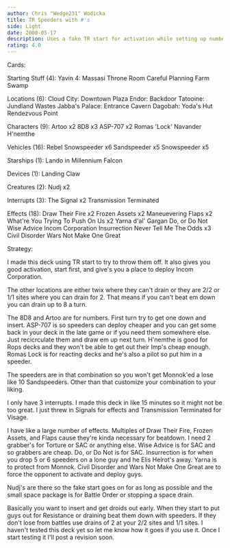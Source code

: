 ```yaml
---
author: Chris "Wedge231" Wodicka
title: TR Speeders with #'s
side: Light
date: 2000-05-17
description: Uses a fake TR start for activation while setting up numbers and beatdown.
rating: 4.0
---
```

Cards: 

Starting Stuff (4):
Yavin 4: Massasi Throne Room
Careful Planning
Farm
Swamp

Locations (6):
Cloud City: Downtown Plaza
Endor: Backdoor
Tatooine: Jundland Wastes
Jabba's Palace: Entrance Cavern
Dagobah: Yoda's Hut
Rendezvous Point

Characters (9):
Artoo x2
8D8 x3
ASP-707 x2
Romas 'Lock' Navander
H'nemthe

Vehicles (16):
Rebel Snowspeeder x6
Sandspeeder x5
Snowspeeder x5

Starships (1):
Lando in Millennium Falcon

Devices (1):
Landing Claw

Creatures (2):
Nudj x2

Interrupts (3):
The Signal x2
Transmission Terminated

Effects (18):
Draw Their Fire x2
Frozen Assets x2
Maneuevering Flaps x2
What're You Trying To Push On Us x2
Yarna d'al' Gargan
Do, or Do Not
Wise Advice
Incom Corporation
Insurrection
Never Tell Me The Odds x3
Civil Disorder
Wars Not Make One Great


Strategy: 

I made this deck using TR start to try to throw them off. It also gives you good activation, start first, and give's you a place to deploy Incom Corporation.

The other locations are either twix where they can't drain or they are 2/2 or 1/1 sites where you can drain for 2. That means if you can't beat em down you can drain up to 8 a turn.

The 8D8 and Artoo are for numbers. First turn try to get one down and insert. ASP-707 is so speeders can deploy cheaper and you can get some back in your deck in the late game or if you need them somewhere else. Just recicrculate them and draw em up next turn. H'nemthe is good for Rops decks and they won't be able to get out their Imp's cheap enough. Romas Lock is for reacting decks and he's also a pilot so put him in a speeder.

The speeders are in that combination so you won't get Monnok'ed a lose like 10 Sandspeeders. Other than that customize your combination to your liking.

I only have 3 interrupts. I made this deck in like 15 minutes so it might not be too great. I just threw in Signals for effects and Transmission Terminated for Visage.

I have like a large number of effects. Multiples of Draw Their Fire, Frozen Assets, and Flaps cause they're kinda necessary for beatdown. I need 2 grabber's for Torture or SAC or anything else. Wise Advice is for SAC and so grabbers are cheap. Do, or Do Not is for SAC. Insurrection is for when you drop 5 or 6 speeders on a lone guy and he Elis Helrot's away. Yarna is to protect from Monnok. Civil Disorder and Wars Not Make One Great are to force the opponent to activate and deploy guys.

Nudj's are there so the fake start goes on for as long as possible and the small space package is for Battle Order or stopping a space drain.

Basically you want to insert and get droids out early. When they start to put guys out for Resistance or draining beat them down with speeders. If they don't lose from battles use drains of 2 at your 2/2 sites and 1/1 sites. I haven't tested this deck yet so let me know how it goes if you use it. Once I start testing it I'll post a revision soon. 